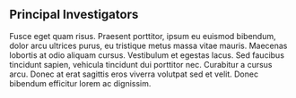 ## Principal Investigators
Fusce eget quam risus. Praesent porttitor, ipsum eu euismod bibendum, dolor arcu ultrices purus, eu tristique metus massa vitae mauris. Maecenas lobortis at odio aliquam cursus. Vestibulum et egestas lacus. Sed faucibus tincidunt sapien, vehicula tincidunt dui porttitor nec. Curabitur a cursus arcu. Donec at erat sagittis eros viverra volutpat sed et velit. Donec bibendum efficitur lorem ac dignissim.
